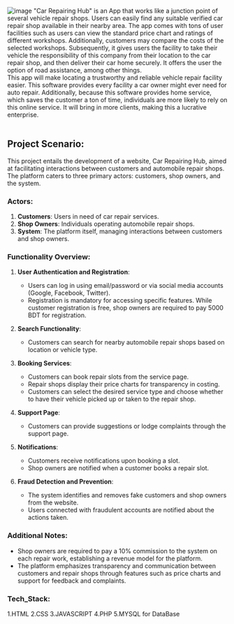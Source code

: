 ![image](https://github.com/ZarinSaima333/Car-Repairing-Hub/assets/98663010/03327b63-4fc8-4ac1-af7b-f8419e798499)
"Car Repairing Hub" is an App that works like a junction point of several vehicle repair shops. Users can easily find any suitable verified car repair shop available in their nearby area. The app comes with tons of user facilities such as users can view the standard price chart and ratings of different workshops. Additionally, customers may compare the costs of the selected workshops. Subsequently, it gives users the facility to take their vehicle the responsibility of this company from their location to the car repair shop, and then deliver their car home securely. It offers the user the option of road assistance, among other things.
<br>
This app will make locating a trustworthy and reliable vehicle repair facility easier. This software provides every facility a car owner might ever need for auto repair. Additionally, because this software provides home service, which saves the customer a ton of time, individuals are more likely to rely on this online service. It will bring in more clients, making this a lucrative enterprise.
<br>
<br>
## Project Scenario:

This project entails the development of a website, Car Repairing Hub, aimed at facilitating interactions between customers and automobile repair shops. The platform caters to three primary actors: customers, shop owners, and the system.

### Actors:
1. **Customers**: Users in need of car repair services.
2. **Shop Owners**: Individuals operating automobile repair shops.
3. **System**: The platform itself, managing interactions between customers and shop owners.

### Functionality Overview:

1. **User Authentication and Registration**:
   - Users can log in using email/password or via social media accounts (Google, Facebook, Twitter).
   - Registration is mandatory for accessing specific features. While customer registration is free, shop owners are required to pay 5000 BDT for registration.

2. **Search Functionality**:
   - Customers can search for nearby automobile repair shops based on location or vehicle type.

3. **Booking Services**:
   - Customers can book repair slots from the service page.
   - Repair shops display their price charts for transparency in costing.
   - Customers can select the desired service type and choose whether to have their vehicle picked up or taken to the repair shop.

4. **Support Page**:
   - Customers can provide suggestions or lodge complaints through the support page.

5. **Notifications**:
   - Customers receive notifications upon booking a slot.
   - Shop owners are notified when a customer books a repair slot.

6. **Fraud Detection and Prevention**:
   - The system identifies and removes fake customers and shop owners from the website.
   - Users connected with fraudulent accounts are notified about the actions taken.

### Additional Notes:
- Shop owners are required to pay a 10% commission to the system on each repair work, establishing a revenue model for the platform.
- The platform emphasizes transparency and communication between customers and repair shops through features such as price charts and support for feedback and complaints.

### Tech_Stack:
1.HTML
2.CSS
3.JAVASCRIPT
4.PHP
5.MYSQL for DataBase
 






